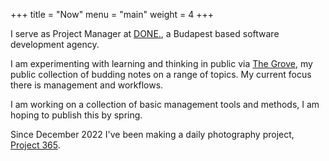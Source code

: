 +++
title = "Now"
menu = "main"
weight = 4
+++

I serve as Project Manager at [DONE.](https://thisisdone.com/en/), a Budapest based software development agency.

I am experimenting with learning and thinking in public via [The Grove](https://notes.secondthought.media), my public collection of budding notes on a range of topics. My current focus there is management and workflows.

I am working on a collection of basic management tools and methods, I am hoping to publish this by spring.

Since December 2022 I've been making a daily photography project, [Project 365](/projects/project-365/).
